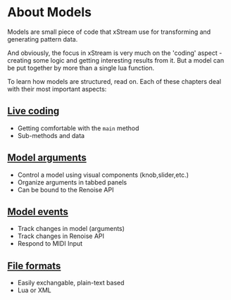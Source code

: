 # About Models

Models are small piece of code that xStream use for transforming and generating pattern data. 

And obviously, the focus in xStream is very much on the 'coding' aspect - creating some logic and getting interesting results from it. But a model can be put together by more than a single lua function. 

To learn how models are structured, read on. Each of these chapters deal with their most important aspects:

## [Live coding](coding_intro.md)

* Getting comfortable with the `main` method
* Sub-methods and data

## [Model arguments](model_arguments.md)

* Control a model using visual components (knob,slider,etc.)
* Organize arguments in tabbed panels
* Can be bound to the Renoise API

## [Model events](model_events.md)

* Track changes in model (arguments)
* Track changes in Renoise API
* Respond to MIDI Input 


## [File formats](...)

* Easily exchangable, plain-text based
* Lua or XML 









